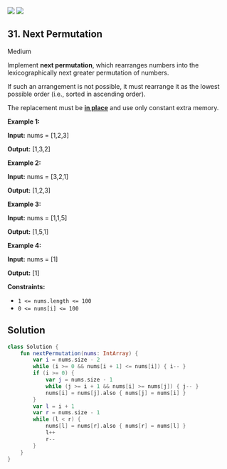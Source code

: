 [![](https://img.shields.io/github/stars/javadev/LeetCode-in-All?label=Stars&style=flat-square)](https://github.com/javadev/LeetCode-in-All)
[![](https://img.shields.io/github/forks/javadev/LeetCode-in-All?label=Fork%20me%20on%20GitHub%20&style=flat-square)](https://github.com/javadev/LeetCode-in-All/fork)

## 31\. Next Permutation

Medium

Implement **next permutation**, which rearranges numbers into the lexicographically next greater permutation of numbers.

If such an arrangement is not possible, it must rearrange it as the lowest possible order (i.e., sorted in ascending order).

The replacement must be **[in place](http://en.wikipedia.org/wiki/In-place_algorithm)** and use only constant extra memory.

**Example 1:**

**Input:** nums = [1,2,3]

**Output:** [1,3,2] 

**Example 2:**

**Input:** nums = [3,2,1]

**Output:** [1,2,3] 

**Example 3:**

**Input:** nums = [1,1,5]

**Output:** [1,5,1] 

**Example 4:**

**Input:** nums = [1]

**Output:** [1] 

**Constraints:**

*   `1 <= nums.length <= 100`
*   `0 <= nums[i] <= 100`

## Solution

```kotlin
class Solution {
    fun nextPermutation(nums: IntArray) {
        var i = nums.size - 2
        while (i >= 0 && nums[i + 1] <= nums[i]) { i-- }
        if (i >= 0) {
            var j = nums.size - 1
            while (j >= i + 1 && nums[i] >= nums[j]) { j-- }
            nums[i] = nums[j].also { nums[j] = nums[i] }
        }
        var l = i + 1
        var r = nums.size - 1
        while (l < r) {
            nums[l] = nums[r].also { nums[r] = nums[l] }
            l++
            r--
        }
    }
}
```